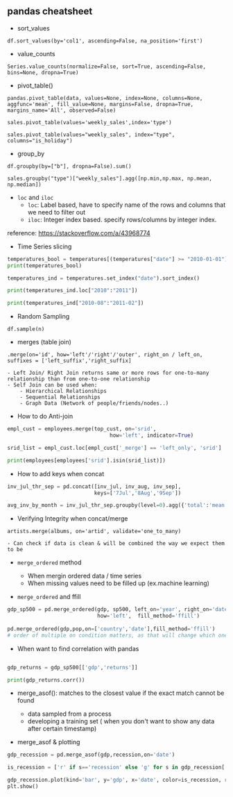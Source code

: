 ## pandas cheatsheet

- sort_values

`df.sort_values(by='col1', ascending=False, na_position='first')`

- value_counts

`Series.value_counts(normalize=False, sort=True, ascending=False, bins=None, dropna=True)`

- pivot_table()

`pandas.pivot_table(data, values=None, index=None, columns=None, aggfunc='mean', fill_value=None, margins=False, dropna=True, margins_name='All', observed=False)`

`sales.pivot_table(values='weekly_sales',index='type')`

`sales.pivot_table(values="weekly_sales", index="type", columns="is_holiday")`

- group_by

`df.groupby(by=["b"], dropna=False).sum()`

`sales.groupby("type")["weekly_sales"].agg([np.min,np.max, np.mean, np.median])`

- `loc` and `iloc`
    - `loc`: Label based, have to specify name of the rows and columns that we need to filter out
    - `iloc`: Integer index based. specify rows/columns by integer index.

reference: https://stackoverflow.com/a/43968774

- Time Series slicing

```python
temperatures_bool = temperatures[(temperatures["date"] >= "2010-01-01") & (temperatures["date"] <= "2011-12-31")]
print(temperatures_bool)

temperatures_ind = temperatures.set_index("date").sort_index()

print(temperatures_ind.loc["2010":"2011"])

print(temperatures_ind["2010-08":"2011-02"])
```

- Random Sampling

`df.sample(n)`

- merges (table join)

`.merge(on='id', how='left'/'right'/'outer', right_on / left_on, suffixes = ['left_suffix','right_suffix]`

    - Left Join/ Right Join returns same or more rows for one-to-many relationship than from one-to-one relationship
    - Self Join can be used when:
        - Hierarchical Relationships
        - Sequential Relationships
        - Graph Data (Network of people/friends/nodes..)

- How to do Anti-join

```python
empl_cust = employees.merge(top_cust, on='srid', 
                                 how='left', indicator=True)

srid_list = empl_cust.loc[empl_cust['_merge'] == 'left_only', 'srid']

print(employees[employees['srid'].isin(srid_list)])
```

- How to add keys when concat

```python
inv_jul_thr_sep = pd.concat([inv_jul, inv_aug, inv_sep], 
                            keys=['7Jul','8Aug','9Sep'])

avg_inv_by_month = inv_jul_thr_sep.groupby(level=0).agg({'total':'mean'})
```

- Verifying Integrity when concat/merge

`artists.merge(albums, on='artid', validate='one_to_many)`

    - Can check if data is clean & will be combined the way we expect them to be

- `merge_ordered` method
    - When mergin ordered data / time series
    - When missing values need to be filled up (ex.machine learning)

- `merge_ordered` and ffill

```python
gdp_sp500 = pd.merge_ordered(gdp, sp500, left_on='year', right_on='date', 
                             how='left',  fill_method='ffill')
                             
pd.merge_ordered(gdp,pop,on=['country','date'],fill_method='ffill')
# order of multiple on condition matters, as that will change which one will be prioritized to be ordered
```

- When want to find correlation with pandas

```python

gdp_returns = gdp_sp500[['gdp','returns']]

print(gdp_returns.corr())
```

- merge_asof(): matches to the closest value if the exact match cannot be found
    - data sampled from a process
    - developing a training set ( when you don't want to show any data after certain timestamp)

- merge_asof & plotting

```python
gdp_recession = pd.merge_asof(gdp,recession,on='date')

is_recession = ['r' if s=='recession' else 'g' for s in gdp_recession['econ_status']]

gdp_recession.plot(kind='bar', y='gdp', x='date', color=is_recession, rot=90)
plt.show()
```
